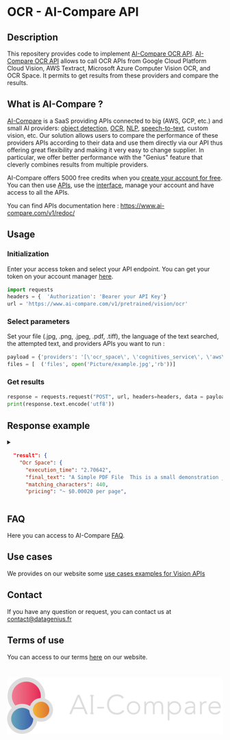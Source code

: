 # OCR - AI-Compare API
## Description
This repositery provides code to implement [AI-Compare OCR API](https://www.ai-compare.com/vision_apis/ocr). [AI-Compare OCR API](https://www.ai-compare.com/vision_apis/ocr) allows to call OCR APIs from Google Cloud Platform Cloud Vision, AWS Textract, Microsoft Azure Computer Vision OCR, and OCR Space. It permits to get results from these providers and compare the results.

## What is AI-Compare ?
[AI-Compare](https://www.ai-compare.com/) is a SaaS providing APIs connected to big (AWS, GCP, etc.) and small AI providers: [object detection](https://www.ai-compare.com/vision_apis/object_detection), [OCR](https://www.ai-compare.com/vision_apis/ocr), [NLP](https://www.ai-compare.com/text_apis/sentiment_analysis/), [speech-to-text](https://www.ai-compare.com/audio_apis/speech_recognition), custom vision, etc. Our solution allows users to compare the performance of these providers APIs according to their data and use them directly via our API thus offering great flexibility and making it very easy to change supplier. In particular, we offer better performance with the "Genius" feature that cleverly combines results from multiple providers.

AI-Compare offers 5000 free credits when you [create your account for free](https://www.ai-compare.com/accounts/login/?next=/my_apis). You can then use [APIs](https://www.ai-compare.com/v1/redoc/), use the [interface](https://www.ai-compare.com/my_apis), manage your account and have access to all the APIs.

You can find APIs documentation here : https://www.ai-compare.com/v1/redoc/

## Usage
### Initialization
Enter your access token and select your API endpoint. You can get your token on your account manager [here](https://www.ai-compare.com/accounts/login/?next=/my_apis/my_account).
```python
import requests
headers = {  'Authorization': 'Bearer your API Key'}
url = 'https://www.ai-compare.com/v1/pretrained/vision/ocr'
```
### Select parameters 
Set your file (.jpg, .png, .jpeg, .pdf, .tiff), the language of the text searched, the attempted text, and providers APIs you want to run :
```python
payload = {'providers': '[\'ocr_space\', \'cognitives_service\', \'aws\', \'google_cloud\']','text_reference': '','language': 'French'}
files = [  ('files', open('Picture/example.jpg','rb'))]
```
### Get results
```python
response = requests.request("POST", url, headers=headers, data = payload, files = files)
print(response.text.encode('utf8'))
```

## Response example
<details>
<summary>

```json
  "result": {
    "Ocr Space": {
      "execution_time": "2.70642",
      "final_text": "A Simple PDF File  This is a small demonstration _pdf file -  just for use in the Virtual Mechanics tutoria15 More text. And more  text And more text. And more text And more text  And more text. And more text And more text. And more text. And more  text And more text. Boring: zzzzz And more text. And more text And  more text And more text. And more text And more text And more text.  And more text. And more text  And more text. And more text And more text. And more text. And more  text And more text. And more text Even more. Continued on page 2  Simple PDF File 2  .continued from page 1. Yet more text And more text. And more text  And more text. And more text And more text And more text. And more  text Oh, how boring typing this stuff. But not as boring as watching  paint dry. And more text And more text. And more text And more text.  Borin$ More, a little more text The end: and just as well.",
      "matching_characters": 440,
      "pricing": "~ $0.00020 per page",
```

</summary>

```json
"result": {
    "Ocr Space": {
      "execution_time": "2.70642",
      "final_text": "A Simple PDF File  This is a small demonstration _pdf file -  just for use in the Virtual Mechanics tutoria15 More text. And more  text And more text. And more text And more text  And more text. And more text And more text. And more text. And more  text And more text. Boring: zzzzz And more text. And more text And  more text And more text. And more text And more text And more text.  And more text. And more text  And more text. And more text And more text. And more text. And more  text And more text. And more text Even more. Continued on page 2  Simple PDF File 2  .continued from page 1. Yet more text And more text. And more text  And more text. And more text And more text And more text. And more  text Oh, how boring typing this stuff. But not as boring as watching  paint dry. And more text And more text. And more text And more text.  Borin$ More, a little more text The end: and just as well.",
      "matching_characters": 440,
      "pricing": "~ $0.00020 per page",
      "api_response": {
        "ParsedResults": [
          {
            "TextOverlay": {
              "Lines": [],
              "HasOverlay": false,
              "Message": "Text overlay is not provided as it is not requested"
            },
            "TextOrientation": "0",
            "FileParseExitCode": 1,
            "ParsedText": "A Simple PDF File\r\nThis is a small demonstration _pdf file -\r\njust for use in the Virtual Mechanics tutoria15 More text. And more\r\ntext And more text. And more text And more text\r\nAnd more text. And more text And more text. And more text. And more\r\ntext And more text. Boring: zzzzz And more text. And more text And\r\nmore text And more text. And more text And more text And more text.\r\nAnd more text. And more text\r\nAnd more text. And more text And more text. And more text. And more\r\ntext And more text. And more text Even more. Continued on page 2\r\n",
            "ErrorMessage": "",
            "ErrorDetails": ""
          },
          {
            "TextOverlay": {
              "Lines": [],
              "HasOverlay": false,
              "Message": "Text overlay is not provided as it is not requested"
            },
            "TextOrientation": "0",
            "FileParseExitCode": 1,
            "ParsedText": "Simple PDF File 2\r\n.continued from page 1. Yet more text And more text. And more text\r\nAnd more text. And more text And more text And more text. And more\r\ntext Oh, how boring typing this stuff. But not as boring as watching\r\npaint dry. And more text And more text. And more text And more text.\r\nBorin$ More, a little more text The end: and just as well.\r\n",
            "ErrorMessage": "",
            "ErrorDetails": ""
          }
        ],
        "OCRExitCode": 1,
        "IsErroredOnProcessing": false,
        "ProcessingTimeInMilliseconds": "359",
        "SearchablePDFURL": "Searchable PDF not generated as it was not requested."
      }
    },
    "Amazon Web Services": {
      "execution_time": "11.453142",
      "final_text": "A Simple PDF File This is a small demonstration .pdf file just for use in the Virtual Mechanics tutorials. More text. And more text. And more text And more text. And more text. And more text. And more text And more text And more text. And more text. And more text. A Simple PDF File This is a small demonstration .pdf file just for use in the Virtual Mechanics tutorials. More text. And more text. And more text And more text. And more text. And more text. And more text And more text And more text. And more text. And more text. Simple PDF File 2 ...continued from page 1. Yetmore text. And more text And more text. And more text And more text. And more And text. how stuff. text. more text. And more Oh, boring typing this not boring as watching paint dry. And more text. And more text. And more text Simple PDF File 2 ...continued from page 1. Yetmore text. And more text And more text. And more text And more text. And more text. And more text. And more text. Oh, how boring typing this stuff. not boring as watching paint dry. And more text. And more text. And more text",
      "matching_characters": 217,
      "pricing": "$0.0006 per page",
      "api_response": [
        {
          "TextDetections": [
            {
              "DetectedText": "A Simple PDF File",
              "Type": "LINE",
              "Id": 0,
              "Confidence": 99.74014282226562,
              "Geometry": {
                "BoundingBox": {
                  "Width": 0.365053653717041,
                  "Height": 0.03881004825234413,
                  "Left": 0.09998568147420883,
                  "Top": 0.056453362107276917
                },
                "Polygon": [
                  {
                    "X": 0.09998568147420883,
                    "Y": 0.056453362107276917
                  },
                  {
                    "X": 0.46503934264183044,
                    "Y": 0.05493946000933647
                  },
                  {
                    "X": 0.46530890464782715,
                    "Y": 0.0937495082616806
                  },
                  {
                    "X": 0.10025525093078613,
                    "Y": 0.09526340663433075
                  }
                ]
              }
            },
            {
              "DetectedText": "This is a small demonstration .pdf file",
              "Type": "LINE",
              "Id": 1,
              "Confidence": 97.49700164794922,
              "Geometry": {
                "BoundingBox": {
                  "Width": 0.28058895468711853,
                  "Height": 0.01657564751803875,
                  "Left": 0.11261451244354248,
                  "Top": 0.11627907305955887
                },
                "Polygon": [
                  {
                    "X": 0.11261451244354248,
                    "Y": 0.11627907305955887
                  },
                  {
                    "X": 0.3932034969329834,
                    "Y": 0.11619863659143448
                  },
                  {
                    "X": 0.3932114541530609,
                    "Y": 0.13277429342269897
                  },
                  {
                    "X": 0.11262247711420059,
                    "Y": 0.13285471498966217
                  }
                ]
              }
            },
            {
              "DetectedText": "just for use in the Virtual Mechanics tutorials. More text. And more",
              "Type": "LINE",
              "Id": 2,
              "Confidence": 96.80105590820312,
              "Geometry": {
                "BoundingBox": {
                  "Width": 0.47961172461509705,
                  "Height": 0.014284299686551094,
                  "Left": 0.11456143110990524,
                  "Top": 0.14703676104545593
                },
                "Polygon": [
                  {
                    "X": 0.11456143110990524,
                    "Y": 0.14703676104545593
                  },
                  {
                    "X": 0.5941731929779053,
                    "Y": 0.147003173828125
                  },
                  {
                    "X": 0.594174861907959,
                    "Y": 0.16128747165203094
                  },
                  {
                    "X": 0.11456310749053955,
                    "Y": 0.16132105886936188
                  }
                ]
              }
            },
            {
              "DetectedText": "text. And more text And more text. And more text.",
              "Type": "LINE",
              "Id": 3,
              "Confidence": 96.25338745117188,
              "Geometry": {
                "BoundingBox": {
                  "Width": 0.3669905662536621,
                  "Height": 0.01283635850995779,
                  "Left": 0.1135868951678276,
                  "Top": 0.1627907007932663
                },
                "Polygon": [
                  {
                    "X": 0.1135868951678276,
                    "Y": 0.1627907007932663
                  },
                  {
                    "X": 0.4805774688720703,
                    "Y": 0.16269904375076294
                  },
                  {
                    "X": 0.4805828332901001,
                    "Y": 0.1755353957414627
                  },
                  {
                    "X": 0.11359226703643799,
                    "Y": 0.17562705278396606
                  }
                ]
              }
            },
            {
              "DetectedText": "And more text. And more text And more text And more text. And more",
              "Type": "LINE",
              "Id": 4,
              "Confidence": 96.24824523925781,
              "Geometry": {
                "BoundingBox": {
                  "Width": 0.5174855589866638,
                  "Height": 0.013632897287607193,
                  "Left": 0.1145632266998291,
                  "Top": 0.19263650476932526
                },
                "Polygon": [
                  {
                    "X": 0.1145632266998291,
                    "Y": 0.19263650476932526
                  },
                  {
                    "X": 0.6320487856864929,
                    "Y": 0.19286511838436127
                  },
                  {
                    "X": 0.6320387125015259,
                    "Y": 0.20649801194667816
                  },
                  {
                    "X": 0.11455313861370087,
                    "Y": 0.20626939833164215
                  }
                ]
              }
            },
            {
              "DetectedText": "text. And more text.",
```

</details>

## FAQ
Here you can access to AI-Compare [FAQ](https://www.ai-compare.com/faq/).

## Use cases
We provides on our website some [use cases examples for Vision APIs](https://www.ai-compare.com/use_cases_vision/)

## Contact
If you have any question or request, you can contact us at contact@datagenius.fr

## Terms of use
You can access to our terms [here](https://www.ai-compare.com/terms/) on our website.

#
![Screenshot](Ai-compare_new.png)
